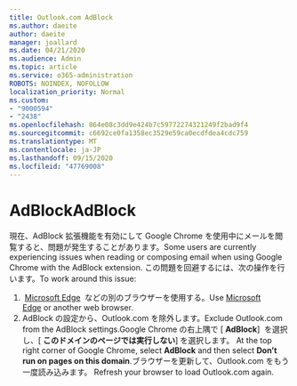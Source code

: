 ```yaml
---
title: Outlook.com AdBlock
ms.author: daeite
author: daeite
manager: joallard
ms.date: 04/21/2020
ms.audience: Admin
ms.topic: article
ms.service: o365-administration
ROBOTS: NOINDEX, NOFOLLOW
localization_priority: Normal
ms.custom:
- "9000594"
- "2438"
ms.openlocfilehash: 864e08c3dd9e424b7c59772274321249f2bad9f4
ms.sourcegitcommit: c6692ce0fa1358ec3529e59ca0ecdfdea4cdc759
ms.translationtype: MT
ms.contentlocale: ja-JP
ms.lasthandoff: 09/15/2020
ms.locfileid: "47769008"
---
```

# <a name="adblock"></a><span data-ttu-id="8d0b0-102">AdBlock</span><span class="sxs-lookup"><span data-stu-id="8d0b0-102">AdBlock</span></span>

<span data-ttu-id="8d0b0-103">現在、AdBlock 拡張機能を有効にして Google Chrome を使用中にメールを閲覧すると、問題が発生することがあります。</span><span class="sxs-lookup"><span data-stu-id="8d0b0-103">Some users are currently experiencing issues when reading or composing email when using Google Chrome with the AdBlock extension.</span></span> <span data-ttu-id="8d0b0-104">この問題を回避するには、次の操作を行います。</span><span class="sxs-lookup"><span data-stu-id="8d0b0-104">To work around this issue:</span></span>

1. <span data-ttu-id="8d0b0-105"> [Microsoft Edge](https://www.microsoft.com/windows/microsoft-edge)  などの別のブラウザーを使用する。</span><span class="sxs-lookup"><span data-stu-id="8d0b0-105">Use [Microsoft Edge](https://www.microsoft.com/windows/microsoft-edge) or another web browser.</span></span>
1. <span data-ttu-id="8d0b0-106">AdBlock の設定から、Outlook.com を除外します。</span><span class="sxs-lookup"><span data-stu-id="8d0b0-106">Exclude Outlook.com from the AdBlock settings.</span></span><span data-ttu-id="8d0b0-107">Google Chrome の右上隅で [ **AdBlock**]  を選択し、[ **このドメインのページでは実行しない**] を選択します。</span><span class="sxs-lookup"><span data-stu-id="8d0b0-107"> At the top right corner of Google Chrome, select **AdBlock** and then select **Don’t run on pages on this domain**.</span></span><span data-ttu-id="8d0b0-108">ブラウザーを更新して、Outlook.com をもう一度読み込みます。</span><span class="sxs-lookup"><span data-stu-id="8d0b0-108"> Refresh your browser to load Outlook.com again.</span></span>